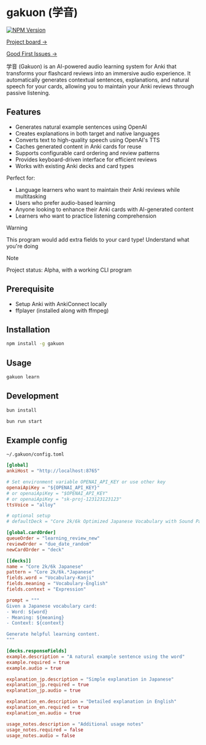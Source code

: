 # gakuon (学音)

[![NPM Version](https://img.shields.io/npm/v/gakuon)](https://www.npmjs.com/package/gakuon)

[Project board →](https://github.com/users/Yukaii/projects/10/views/1)

[Good First Issues →](https://github.com/users/Yukaii/projects/10/views/8)

学音 (Gakuon) is an AI-powered audio learning system for Anki that transforms your flashcard reviews into an immersive audio experience. It automatically generates contextual sentences, explanations, and natural speech for your cards, allowing you to maintain your Anki reviews through passive listening.

## Features
- Generates natural example sentences using OpenAI
- Creates explanations in both target and native languages
- Converts text to high-quality speech using OpenAI's TTS
- Caches generated content in Anki cards for reuse
- Supports configurable card ordering and review patterns
- Provides keyboard-driven interface for efficient reviews
- Works with existing Anki decks and card types

Perfect for:
- Language learners who want to maintain their Anki reviews while multitasking
- Users who prefer audio-based learning
- Anyone looking to enhance their Anki cards with AI-generated content
- Learners who want to practice listening comprehension

> [!WARNING]
> This program would add extra fields to your card type! Understand what you're doing


> [!NOTE]
> Project status: Alpha, with a working CLI program

## Prerequisite

* Setup Anki with AnkiConnect locally
* ffplayer (installed along with ffmpeg)

## Installation

```bash
npm install -g gakuon
```

## Usage

```bash
gakuon learn
```

## Development

```bash
bun install

bun run start
```

## Example config

`~/.gakuon/config.toml`

```toml
[global]
ankiHost = "http://localhost:8765"

# Set environment variable OPENAI_API_KEY or use other key
openaiApiKey = "${OPENAI_API_KEY}"
# or openaiApiKey = "$OPENAI_API_KEY"
# or openaiApiKey = "sk-proj-123123123123"
ttsVoice = "alloy"

# optional setup
# defaultDeck = "Core 2k/6k Optimized Japanese Vocabulary with Sound Part 01"

[global.cardOrder]
queueOrder = "learning_review_new"
reviewOrder = "due_date_random"
newCardOrder = "deck"

[[decks]]
name = "Core 2k/6k Japanese"
pattern = "Core 2k/6k.*Japanese"
fields.word = "Vocabulary-Kanji"
fields.meaning = "Vocabulary-English"
fields.context = "Expression"

prompt = """
Given a Japanese vocabulary card:
- Word: ${word}
- Meaning: ${meaning}
- Context: ${context}

Generate helpful learning content.
"""

[decks.responseFields]
example.description = "A natural example sentence using the word"
example.required = true
example.audio = true

explanation_jp.description = "Simple explanation in Japanese"
explanation_jp.required = true
explanation_jp.audio = true

explanation_en.description = "Detailed explanation in English"
explanation_en.required = true
explanation_en.audio = true

usage_notes.description = "Additional usage notes"
usage_notes.required = false
usage_notes.audio = false
```
